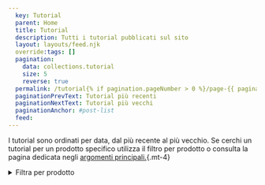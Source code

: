 ```yaml
---
  key: Tutorial
  parent: Home
  title: Tutorial
  description: Tutti i tutorial pubblicati sul sito
  layout: layouts/feed.njk
  override:tags: []
  pagination:
    data: collections.tutorial
    size: 5
    reverse: true
  permalink: /tutorial{% if pagination.pageNumber > 0 %}/page-{{ pagination.pageNumber + 1 }}{% endif %}/
  paginationPrevText: Tutorial più recenti
  paginationNextText: Tutorial più vecchi
  paginationAnchor: #post-list
  feed:
---
```

I tutorial sono ordinati per data, dal più recente al più vecchio. Se cerchi un tutorial per un prodotto specifico utilizza il filtro per prodotto o consulta la pagina dedicata negli [argomenti principali.](/#topics){.mt-4}

<nav>
<details>
  <summary>
  Filtra per prodotto
  </summary>

<div class="mt-4">

- [Documenti Google](/google-docs/tutorial/)
- [Gmail](/gmail/tutorial/)
- [Google Maps](/google-maps/tutorial/)
- [Altri prodotti](others)

</div>

</details>
</nav>

<div id="post-list" class="heading">
</div>
